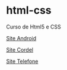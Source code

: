 # html-css
 Curso de Html5 e CSS

<a href="https://gilvaniltonribeiro.github.io/html-css/exercicios/modulo2Desafio/siteandroid.html">Site Android</a>

<a href="https://gilvaniltonribeiro.github.io/html-css/exercicios/modulo3Desafio/index.html">Site Cordel</a>

<a href="https://gilvaniltonribeiro.github.io/html-css/exercicios/modulo4Desafio/index.html">Site Telefone</a>